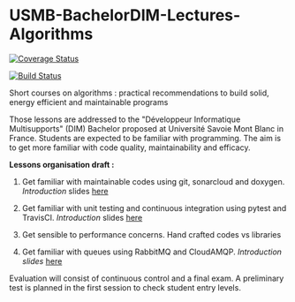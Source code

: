 # USMB-BachelorDIM-Lectures-Algorithms

[![Coverage Status](https://coveralls.io/repos/github/RomainFrancony/USMB-BachelorDIM-Lectures-Algorithms/badge.svg?branch=master)](https://coveralls.io/github/RomainFrancony/USMB-BachelorDIM-Lectures-Algorithms?branch=master)

[![Build Status](https://travis-ci.org/RomainFrancony/USMB-BachelorDIM-Lectures-Algorithms.svg?branch=master)](https://travis-ci.org/RomainFrancony/USMB-BachelorDIM-Lectures-Algorithms)

Short courses on algorithms : practical recommendations to build solid, energy efficient and maintainable programs

Those lessons are addressed to the "Développeur Informatique Multisupports" (DIM) Bachelor proposed at Université Savoie Mont Blanc in France.
Students are expected to be familiar with programming. The aim is to get more familiar with code quality, maintainability and efficacy.

**Lessons organisation draft :**

1. Get familiar with maintainable codes using git, sonarcloud and doxygen. *Introduction* slides [here](https://docs.google.com/presentation/d/1xXrdokfxOUP-3b1fEPRfieUhOEez7FJeUtauMpjV4bk/edit?usp=sharing)

2. Get familiar with unit testing and continuous integration using pytest and TravisCI. *Introduction* slides [here](https://docs.google.com/presentation/d/1wb93gyr6JuIDfeDvqTkMBxoLulL_yOXDeYp9qR5EaFI/edit?usp=sharing)

3. Get sensible to performance concerns. Hand crafted codes vs libraries

4. Get familiar with queues using RabbitMQ and CloudAMQP. *Introduction slides* [here](https://docs.google.com/presentation/d/1e-KtztT1KN91ynFhzSfDrdF8qvuYPadKe04ifyxtvrg/edit?usp=sharing)

Evaluation will consist of continuous control and a final exam. A preliminary test is planned in the first session to check student entry levels.
